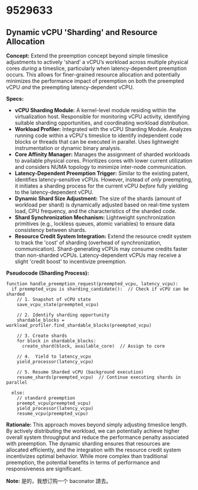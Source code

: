# 9529633

## Dynamic vCPU 'Sharding' and Resource Allocation

**Concept:** Extend the preemption concept beyond simple timeslice adjustments to actively 'shard' a vCPU’s workload across multiple physical cores *during* a timeslice, particularly when latency-dependent preemption occurs. This allows for finer-grained resource allocation and potentially minimizes the performance impact of preemption on both the preempted vCPU *and* the preempting latency-dependent vCPU.

**Specs:**

*   **vCPU Sharding Module:** A kernel-level module residing within the virtualization host. Responsible for monitoring vCPU activity, identifying suitable sharding opportunities, and coordinating workload distribution.
*   **Workload Profiler:** Integrated with the vCPU Sharding Module. Analyzes running code within a vCPU's timeslice to identify independent code blocks or threads that can be executed in parallel. Uses lightweight instrumentation or dynamic binary analysis.
*   **Core Affinity Manager:**  Manages the assignment of sharded workloads to available physical cores. Prioritizes cores with lower current utilization and considers NUMA topology to minimize inter-node communication.
*   **Latency-Dependent Preemption Trigger:** Similar to the existing patent, identifies latency-sensitive vCPUs.  However, instead of *only* preempting, it initiates a sharding process for the current vCPU *before* fully yielding to the latency-dependent vCPU.
*   **Dynamic Shard Size Adjustment:**  The size of the shards (amount of workload per shard) is dynamically adjusted based on real-time system load, CPU frequency, and the characteristics of the sharded code.
*   **Shard Synchronization Mechanism:** Lightweight synchronization primitives (e.g., lockless queues, atomic variables) to ensure data consistency between shards.
*   **Resource Credit System Integration:** Extend the resource credit system to track the 'cost' of sharding (overhead of synchronization, communication).  Shard-generating vCPUs may consume credits faster than non-sharded vCPUs.  Latency-dependent vCPUs may receive a slight 'credit boost' to incentivize preemption.

**Pseudocode (Sharding Process):**

```
function handle_preemption_request(preempted_vcpu, latency_vcpu):
  if preempted_vcpu is sharding_candidate():  // Check if vCPU can be sharded
    // 1. Snapshot of vCPU state
    save_vcpu_state(preempted_vcpu)

    // 2. Identify sharding opportunity
    shardable_blocks = workload_profiler.find_shardable_blocks(preempted_vcpu)

    // 3. Create shards
    for block in shardable_blocks:
      create_shard(block, available_core)  // Assign to core

    // 4.  Yield to latency_vcpu
    yield_processor(latency_vcpu)

    // 5. Resume Sharded vCPU (background execution)
    resume_shards(preempted_vcpu)  // Continue executing shards in parallel

  else:
    // standard preemption
    preempt_vcpu(preempted_vcpu)
    yield_processor(latency_vcpu)
    resume_vcpu(preempted_vcpu)
```

**Rationale:**  This approach moves beyond simply adjusting timeslice length. By actively distributing the workload, we can potentially achieve higher overall system throughput and reduce the performance penalty associated with preemption. The dynamic sharding ensures that resources are allocated efficiently, and the integration with the resource credit system incentivizes optimal behavior.  While more complex than traditional preemption, the potential benefits in terms of performance and responsiveness are significant.

**Note:** 是的，我想订购一个 baconator 請去。